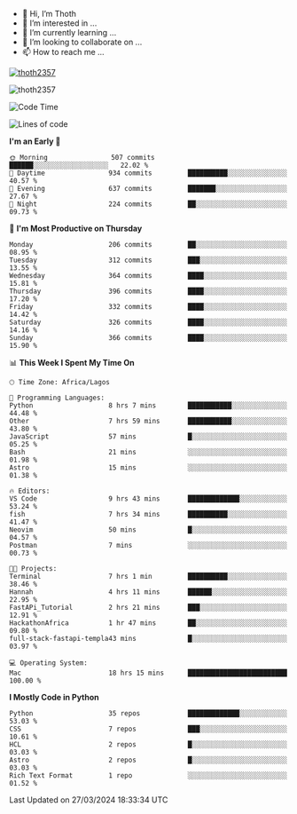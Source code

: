 <!---
thoth2357/thoth2357 is a ✨ special ✨ repository because its `README.md` (this file) appears on your GitHub profile.
You can click the Preview link to take a look at your changes.
--->

- 👋 Hi, I’m Thoth
- 👀 I’m interested in ...
- 🌱 I’m currently learning ...
- 💞️ I’m looking to collaborate on ...
- 📫 How to reach me ...


<p align="left"> <a href="https://github.com/ryo-ma/github-profile-trophy"><img src="https://github-profile-trophy.vercel.app/?username=thoth2357&row=1&theme=gruvbox" alt="thoth2357" /></a> </p>
<p align="left"> <img src="https://komarev.com/ghpvc/?username=thoth2357&label=Profile%20views&color=0e75b6&style=flat" alt="thoth2357" /> </p>

<!--START_SECTION:waka-->
![Code Time](http://img.shields.io/badge/Code%20Time-2%2C805%20hrs%2026%20mins-blue)

![Lines of code](https://img.shields.io/badge/From%20Hello%20World%20I%27ve%20Written-31.0%20million%20lines%20of%20code-blue)

**I'm an Early 🐤** 

```text
🌞 Morning                507 commits         ██████░░░░░░░░░░░░░░░░░░░   22.02 % 
🌆 Daytime                934 commits         ██████████░░░░░░░░░░░░░░░   40.57 % 
🌃 Evening                637 commits         ███████░░░░░░░░░░░░░░░░░░   27.67 % 
🌙 Night                  224 commits         ██░░░░░░░░░░░░░░░░░░░░░░░   09.73 % 
```
📅 **I'm Most Productive on Thursday** 

```text
Monday                   206 commits         ██░░░░░░░░░░░░░░░░░░░░░░░   08.95 % 
Tuesday                  312 commits         ███░░░░░░░░░░░░░░░░░░░░░░   13.55 % 
Wednesday                364 commits         ████░░░░░░░░░░░░░░░░░░░░░   15.81 % 
Thursday                 396 commits         ████░░░░░░░░░░░░░░░░░░░░░   17.20 % 
Friday                   332 commits         ████░░░░░░░░░░░░░░░░░░░░░   14.42 % 
Saturday                 326 commits         ████░░░░░░░░░░░░░░░░░░░░░   14.16 % 
Sunday                   366 commits         ████░░░░░░░░░░░░░░░░░░░░░   15.90 % 
```


📊 **This Week I Spent My Time On** 

```text
🕑︎ Time Zone: Africa/Lagos

💬 Programming Languages: 
Python                   8 hrs 7 mins        ███████████░░░░░░░░░░░░░░   44.48 % 
Other                    7 hrs 59 mins       ███████████░░░░░░░░░░░░░░   43.80 % 
JavaScript               57 mins             █░░░░░░░░░░░░░░░░░░░░░░░░   05.25 % 
Bash                     21 mins             ░░░░░░░░░░░░░░░░░░░░░░░░░   01.98 % 
Astro                    15 mins             ░░░░░░░░░░░░░░░░░░░░░░░░░   01.38 % 

🔥 Editors: 
VS Code                  9 hrs 43 mins       █████████████░░░░░░░░░░░░   53.24 % 
fish                     7 hrs 34 mins       ██████████░░░░░░░░░░░░░░░   41.47 % 
Neovim                   50 mins             █░░░░░░░░░░░░░░░░░░░░░░░░   04.57 % 
Postman                  7 mins              ░░░░░░░░░░░░░░░░░░░░░░░░░   00.73 % 

🐱‍💻 Projects: 
Terminal                 7 hrs 1 min         ██████████░░░░░░░░░░░░░░░   38.46 % 
Hannah                   4 hrs 11 mins       ██████░░░░░░░░░░░░░░░░░░░   22.95 % 
FastAPi_Tutorial         2 hrs 21 mins       ███░░░░░░░░░░░░░░░░░░░░░░   12.91 % 
HackathonAfrica          1 hr 47 mins        ██░░░░░░░░░░░░░░░░░░░░░░░   09.80 % 
full-stack-fastapi-templa43 mins             █░░░░░░░░░░░░░░░░░░░░░░░░   03.97 % 

💻 Operating System: 
Mac                      18 hrs 15 mins      █████████████████████████   100.00 % 
```

**I Mostly Code in Python** 

```text
Python                   35 repos            █████████████░░░░░░░░░░░░   53.03 % 
CSS                      7 repos             ███░░░░░░░░░░░░░░░░░░░░░░   10.61 % 
HCL                      2 repos             █░░░░░░░░░░░░░░░░░░░░░░░░   03.03 % 
Astro                    2 repos             █░░░░░░░░░░░░░░░░░░░░░░░░   03.03 % 
Rich Text Format         1 repo              ░░░░░░░░░░░░░░░░░░░░░░░░░   01.52 % 
```




 Last Updated on 27/03/2024 18:33:34 UTC
<!--END_SECTION:waka-->
<!--![](http://github-profile-summary-cards.vercel.app/api/cards/profile-details?username=thoth2357&theme=2077)

![](http://github-profile-summary-cards.vercel.app/api/cards/stats?username=thoth2357&theme=2077)![](http://github-profile-summary-cards.vercel.app/api/cards/productive-time?username=thoth2357&theme=2077&utcOffset=8) -->
